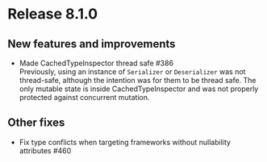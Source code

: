# Release 8.1.0

## New features and improvements

- Made CachedTypeInspector thread safe #386  
  Previously, using an instance of `Serializer` or `Deserializer` was not thread-safe,
  although the intention was for them to be thread safe. The only mutable state is
  inside CachedTypeInspector and was not properly protected against concurrent mutation.

## Other fixes

- Fix type conflicts when targeting frameworks without nullability attributes #460
